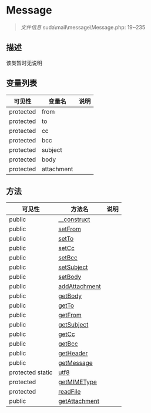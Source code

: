#  Message 

> *文件信息* suda\mail\message\Message.php: 19~235



## 描述

该类暂时无说明





## 变量列表
| 可见性 |  变量名   | 说明 |
|--------|----|------|
| protected   | from | | 
| protected   | to | | 
| protected   | cc | | 
| protected   | bcc | | 
| protected   | subject | | 
| protected   | body | | 
| protected   | attachment | | 



## 方法


| 可见性 | 方法名 | 说明 |
|--------|-------|------|
| public |[__construct](Message/__construct.md) |  |
| public |[setFrom](Message/setFrom.md) |  |
| public |[setTo](Message/setTo.md) |  |
| public |[setCc](Message/setCc.md) |  |
| public |[setBcc](Message/setBcc.md) |  |
| public |[setSubject](Message/setSubject.md) |  |
| public |[setBody](Message/setBody.md) |  |
| public |[addAttachment](Message/addAttachment.md) |  |
| public |[getBody](Message/getBody.md) |  |
| public |[getTo](Message/getTo.md) |  |
| public |[getFrom](Message/getFrom.md) |  |
| public |[getSubject](Message/getSubject.md) |  |
| public |[getCc](Message/getCc.md) |  |
| public |[getBcc](Message/getBcc.md) |  |
| public |[getHeader](Message/getHeader.md) |  |
| public |[getMessage](Message/getMessage.md) |  |
| protected static|[utf8](Message/utf8.md) |  |
| protected |[getMIMEType](Message/getMIMEType.md) |  |
| protected |[readFile](Message/readFile.md) |  |
| public |[getAttachment](Message/getAttachment.md) |  |
